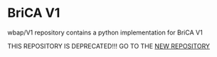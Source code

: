 # BriCA V1

wbap/V1 repository contains a python implementation for BriCA V1

THIS REPOSITORY IS DEPRECATED!!! GO TO THE [NEW REPOSITORY](https://github.com/wbap/BriCA1/)
